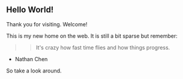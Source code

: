 ## Hello World!

Thank you for visiting. Welcome!

This is my new home on the web. It is still a bit sparse but remember:

>> It's crazy how fast time flies and how things progress.
-  Nathan Chen 


So take a look around.

